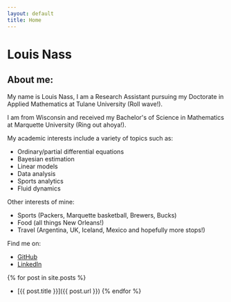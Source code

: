 ```yaml
---
layout: default
title: Home
---
```


# Louis Nass

## About me:

My name is Louis Nass, I am a Research Assistant pursuing my Doctorate in Applied Mathematics at Tulane University (Roll wave!).

I am from Wisconsin and received my Bachelor's of Science in Mathematics at Marquette University (Ring out ahoya!).

My academic interests include a variety of topics such as:
* Ordinary/partial differential equations
* Bayesian estimation
* Linear models
* Data analysis
* Sports analytics
* Fluid dynamics

Other interests of mine:
* Sports (Packers, Marquette basketball, Brewers, Bucks)
* Food (all things New Orleans!)
* Travel (Argentina, UK, Iceland, Mexico and hopefully more stops!)

Find me on:
* [GitHub](https://github.com/louisnass/louisnass.github.io/)
* [LinkedIn](https://www.linkedin.com/in/louis-nass-5362482b5/)

{% for post in site.posts %}
- [{{ post.title }}]({{ post.url }})
{% endfor %}
